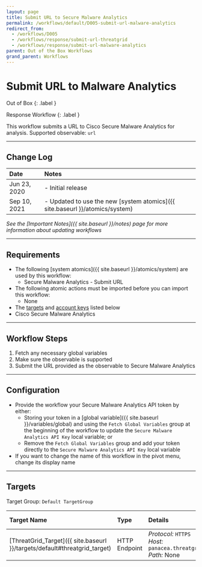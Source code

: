 ```yaml
---
layout: page
title: Submit URL to Secure Malware Analytics
permalink: /workflows/default/D005-submit-url-malware-analytics
redirect_from:
  - /workflows/D005
  - /workflows/response/submit-url-threatgrid
  - /workflows/response/submit-url-malware-analytics
parent: Out of the Box Workflows
grand_parent: Workflows
---
```


# Submit URL to Malware Analytics
<div markdown="1">
Out of Box
{: .label }

Response Workflow
{: .label }
</div>

This workflow submits a URL to Cisco Secure Malware Analytics for analysis. Supported observable: `url`

---

## Change Log

| Date | Notes |
|:-----|:------|
| Jun 23, 2020 | - Initial release |
| Sep 10, 2021 | - Updated to use the new [system atomics]({{ site.baseurl }}/atomics/system) |

_See the [Important Notes]({{ site.baseurl }}/notes) page for more information about updating workflows_

---

## Requirements
* The following [system atomics]({{ site.baseurl }}/atomics/system) are used by this workflow:
	* Secure Malware Analytics - Submit URL
* The following atomic actions must be imported before you can import this workflow:
	* None
* The [targets](#targets) and [account keys](#account-keys) listed below
* Cisco Secure Malware Analytics

---

## Workflow Steps
1. Fetch any necessary global variables
1. Make sure the observable is supported
1. Submit the URL provided as the observable to Secure Malware Analytics

---

## Configuration
* Provide the workflow your Secure Malware Analytics API token by either:
	* Storing your token in a [global variable]({{ site.baseurl }}/variables/global) and using the `Fetch Global Variables` group at the beginning of the workflow to update the `Secure Malware Analytics API Key` local variable; or
	* Remove the `Fetch Global Variables` group and add your token directly to the `Secure Malware Analytics API Key` local variable
* If you want to change the name of this workflow in the pivot menu, change its display name

---

## Targets
Target Group: `Default TargetGroup`

| Target Name | Type | Details | Account Keys | Notes |
|:------------|:-----|:--------|:-------------|:------|
| [ThreatGrid_Target]({{ site.baseurl }}/targets/default#threatgrid_target) | HTTP Endpoint | _Protocol:_ `HTTPS`<br />_Host:_ `panacea.threatgrid.com`<br />_Path:_ None | None | Created by default |
